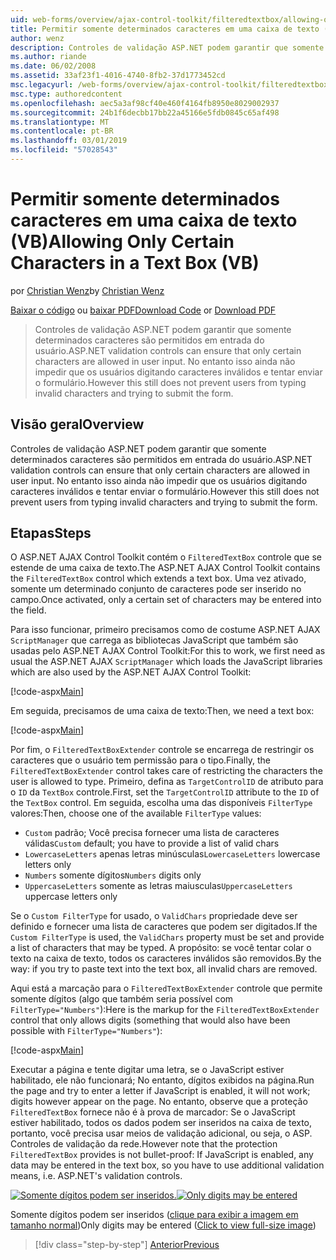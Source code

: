 ```yaml
---
uid: web-forms/overview/ajax-control-toolkit/filteredtextbox/allowing-only-certain-characters-in-a-text-box-vb
title: Permitir somente determinados caracteres em uma caixa de texto (VB) | Microsoft Docs
author: wenz
description: Controles de validação ASP.NET podem garantir que somente determinados caracteres são permitidos em entrada do usuário. No entanto isso ainda não impede que os usuários digitem inválidos...
ms.author: riande
ms.date: 06/02/2008
ms.assetid: 33af23f1-4016-4740-8fb2-37d1773452cd
msc.legacyurl: /web-forms/overview/ajax-control-toolkit/filteredtextbox/allowing-only-certain-characters-in-a-text-box-vb
msc.type: authoredcontent
ms.openlocfilehash: aec5a3af98cf40e460f4164fb8950e8029002937
ms.sourcegitcommit: 24b1f6decbb17bb22a45166e5fdb0845c65af498
ms.translationtype: MT
ms.contentlocale: pt-BR
ms.lasthandoff: 03/01/2019
ms.locfileid: "57028543"
---
```

<a name="allowing-only-certain-characters-in-a-text-box-vb"></a><span data-ttu-id="d5990-104">Permitir somente determinados caracteres em uma caixa de texto (VB)</span><span class="sxs-lookup"><span data-stu-id="d5990-104">Allowing Only Certain Characters in a Text Box (VB)</span></span>
====================
<span data-ttu-id="d5990-105">por [Christian Wenz](https://github.com/wenz)</span><span class="sxs-lookup"><span data-stu-id="d5990-105">by [Christian Wenz](https://github.com/wenz)</span></span>

<span data-ttu-id="d5990-106">[Baixar o código](http://download.microsoft.com/download/4/c/2/4c2def7a-0d23-4055-91f9-1f18504167d7/FilteredTextBox0.vb.zip) ou [baixar PDF](http://download.microsoft.com/download/b/6/a/b6ae89ee-df69-4c87-9bfb-ad1eb2b23373/filteredtextbox0VB.pdf)</span><span class="sxs-lookup"><span data-stu-id="d5990-106">[Download Code](http://download.microsoft.com/download/4/c/2/4c2def7a-0d23-4055-91f9-1f18504167d7/FilteredTextBox0.vb.zip) or [Download PDF](http://download.microsoft.com/download/b/6/a/b6ae89ee-df69-4c87-9bfb-ad1eb2b23373/filteredtextbox0VB.pdf)</span></span>

> <span data-ttu-id="d5990-107">Controles de validação ASP.NET podem garantir que somente determinados caracteres são permitidos em entrada do usuário.</span><span class="sxs-lookup"><span data-stu-id="d5990-107">ASP.NET validation controls can ensure that only certain characters are allowed in user input.</span></span> <span data-ttu-id="d5990-108">No entanto isso ainda não impedir que os usuários digitando caracteres inválidos e tentar enviar o formulário.</span><span class="sxs-lookup"><span data-stu-id="d5990-108">However this still does not prevent users from typing invalid characters and trying to submit the form.</span></span>


## <a name="overview"></a><span data-ttu-id="d5990-109">Visão geral</span><span class="sxs-lookup"><span data-stu-id="d5990-109">Overview</span></span>

<span data-ttu-id="d5990-110">Controles de validação ASP.NET podem garantir que somente determinados caracteres são permitidos em entrada do usuário.</span><span class="sxs-lookup"><span data-stu-id="d5990-110">ASP.NET validation controls can ensure that only certain characters are allowed in user input.</span></span> <span data-ttu-id="d5990-111">No entanto isso ainda não impedir que os usuários digitando caracteres inválidos e tentar enviar o formulário.</span><span class="sxs-lookup"><span data-stu-id="d5990-111">However this still does not prevent users from typing invalid characters and trying to submit the form.</span></span>

## <a name="steps"></a><span data-ttu-id="d5990-112">Etapas</span><span class="sxs-lookup"><span data-stu-id="d5990-112">Steps</span></span>

<span data-ttu-id="d5990-113">O ASP.NET AJAX Control Toolkit contém o `FilteredTextBox` controle que se estende de uma caixa de texto.</span><span class="sxs-lookup"><span data-stu-id="d5990-113">The ASP.NET AJAX Control Toolkit contains the `FilteredTextBox` control which extends a text box.</span></span> <span data-ttu-id="d5990-114">Uma vez ativado, somente um determinado conjunto de caracteres pode ser inserido no campo.</span><span class="sxs-lookup"><span data-stu-id="d5990-114">Once activated, only a certain set of characters may be entered into the field.</span></span>

<span data-ttu-id="d5990-115">Para isso funcionar, primeiro precisamos como de costume ASP.NET AJAX `ScriptManager` que carrega as bibliotecas JavaScript que também são usadas pelo ASP.NET AJAX Control Toolkit:</span><span class="sxs-lookup"><span data-stu-id="d5990-115">For this to work, we first need as usual the ASP.NET AJAX `ScriptManager` which loads the JavaScript libraries which are also used by the ASP.NET AJAX Control Toolkit:</span></span>

[!code-aspx[Main](allowing-only-certain-characters-in-a-text-box-vb/samples/sample1.aspx)]

<span data-ttu-id="d5990-116">Em seguida, precisamos de uma caixa de texto:</span><span class="sxs-lookup"><span data-stu-id="d5990-116">Then, we need a text box:</span></span>

[!code-aspx[Main](allowing-only-certain-characters-in-a-text-box-vb/samples/sample2.aspx)]

<span data-ttu-id="d5990-117">Por fim, o `FilteredTextBoxExtender` controle se encarrega de restringir os caracteres que o usuário tem permissão para o tipo.</span><span class="sxs-lookup"><span data-stu-id="d5990-117">Finally, the `FilteredTextBoxExtender` control takes care of restricting the characters the user is allowed to type.</span></span> <span data-ttu-id="d5990-118">Primeiro, defina as `TargetControlID` de atributo para o `ID` da `TextBox` controle.</span><span class="sxs-lookup"><span data-stu-id="d5990-118">First, set the `TargetControlID` attribute to the `ID` of the `TextBox` control.</span></span> <span data-ttu-id="d5990-119">Em seguida, escolha uma das disponíveis `FilterType` valores:</span><span class="sxs-lookup"><span data-stu-id="d5990-119">Then, choose one of the available `FilterType` values:</span></span>

- <span data-ttu-id="d5990-120">`Custom` padrão; Você precisa fornecer uma lista de caracteres válidas</span><span class="sxs-lookup"><span data-stu-id="d5990-120">`Custom` default; you have to provide a list of valid chars</span></span>
- <span data-ttu-id="d5990-121">`LowercaseLetters` apenas letras minúsculas</span><span class="sxs-lookup"><span data-stu-id="d5990-121">`LowercaseLetters` lowercase letters only</span></span>
- <span data-ttu-id="d5990-122">`Numbers` somente dígitos</span><span class="sxs-lookup"><span data-stu-id="d5990-122">`Numbers` digits only</span></span>
- <span data-ttu-id="d5990-123">`UppercaseLetters` somente as letras maiusculas</span><span class="sxs-lookup"><span data-stu-id="d5990-123">`UppercaseLetters` uppercase letters only</span></span>

<span data-ttu-id="d5990-124">Se o `Custom FilterType` for usado, o `ValidChars` propriedade deve ser definido e fornecer uma lista de caracteres que podem ser digitados.</span><span class="sxs-lookup"><span data-stu-id="d5990-124">If the `Custom FilterType` is used, the `ValidChars` property must be set and provide a list of characters that may be typed.</span></span> <span data-ttu-id="d5990-125">A propósito: se você tentar colar o texto na caixa de texto, todos os caracteres inválidos são removidos.</span><span class="sxs-lookup"><span data-stu-id="d5990-125">By the way: if you try to paste text into the text box, all invalid chars are removed.</span></span>

<span data-ttu-id="d5990-126">Aqui está a marcação para o `FilteredTextBoxExtender` controle que permite somente dígitos (algo que também seria possível com `FilterType="Numbers"`):</span><span class="sxs-lookup"><span data-stu-id="d5990-126">Here is the markup for the `FilteredTextBoxExtender` control that only allows digits (something that would also have been possible with `FilterType="Numbers"`):</span></span>

[!code-aspx[Main](allowing-only-certain-characters-in-a-text-box-vb/samples/sample3.aspx)]

<span data-ttu-id="d5990-127">Executar a página e tente digitar uma letra, se o JavaScript estiver habilitado, ele não funcionará; No entanto, dígitos exibidos na página.</span><span class="sxs-lookup"><span data-stu-id="d5990-127">Run the page and try to enter a letter if JavaScript is enabled, it will not work; digits however appear on the page.</span></span> <span data-ttu-id="d5990-128">No entanto, observe que a proteção `FilteredTextBox` fornece não é à prova de marcador: Se o JavaScript estiver habilitado, todos os dados podem ser inseridos na caixa de texto, portanto, você precisa usar meios de validação adicional, ou seja, o ASP. Controles de validação da rede.</span><span class="sxs-lookup"><span data-stu-id="d5990-128">However note that the protection `FilteredTextBox` provides is not bullet-proof: If JavaScript is enabled, any data may be entered in the text box, so you have to use additional validation means, i.e. ASP.NET's validation controls.</span></span>


<span data-ttu-id="d5990-129">[![Somente dígitos podem ser inseridos.](allowing-only-certain-characters-in-a-text-box-vb/_static/image2.png)](allowing-only-certain-characters-in-a-text-box-vb/_static/image1.png)</span><span class="sxs-lookup"><span data-stu-id="d5990-129">[![Only digits may be entered](allowing-only-certain-characters-in-a-text-box-vb/_static/image2.png)](allowing-only-certain-characters-in-a-text-box-vb/_static/image1.png)</span></span>

<span data-ttu-id="d5990-130">Somente dígitos podem ser inseridos ([clique para exibir a imagem em tamanho normal](allowing-only-certain-characters-in-a-text-box-vb/_static/image3.png))</span><span class="sxs-lookup"><span data-stu-id="d5990-130">Only digits may be entered ([Click to view full-size image](allowing-only-certain-characters-in-a-text-box-vb/_static/image3.png))</span></span>

> [!div class="step-by-step"]
> [<span data-ttu-id="d5990-131">Anterior</span><span class="sxs-lookup"><span data-stu-id="d5990-131">Previous</span></span>](allowing-only-certain-characters-in-a-text-box-cs.md)
